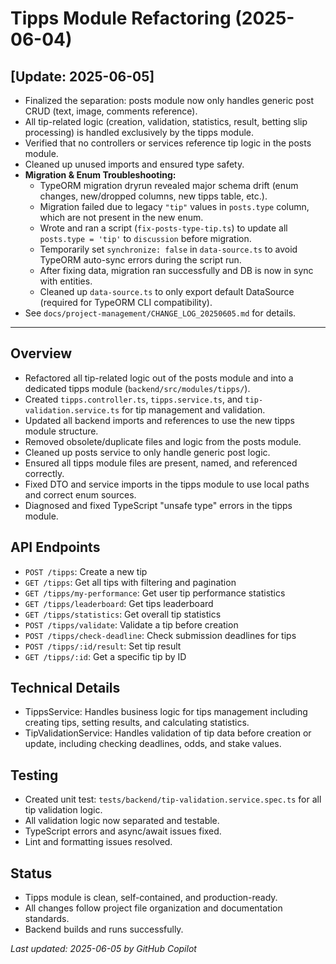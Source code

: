 # Tipps Module Refactoring (2025-06-04)

## [Update: 2025-06-05]

- Finalized the separation: posts module now only handles generic post CRUD (text, image, comments reference).
- All tip-related logic (creation, validation, statistics, result, betting slip processing) is handled exclusively by the tipps module.
- Verified that no controllers or services reference tip logic in the posts module.
- Cleaned up unused imports and ensured type safety.
- **Migration & Enum Troubleshooting:**
  - TypeORM migration dryrun revealed major schema drift (enum changes, new/dropped columns, new tipps table, etc.).
  - Migration failed due to legacy `"tip"` values in `posts.type` column, which are not present in the new enum.
  - Wrote and ran a script (`fix-posts-type-tip.ts`) to update all `posts.type = 'tip'` to `discussion` before migration.
  - Temporarily set `synchronize: false` in `data-source.ts` to avoid TypeORM auto-sync errors during the script run.
  - After fixing data, migration ran successfully and DB is now in sync with entities.
  - Cleaned up `data-source.ts` to only export default DataSource (required for TypeORM CLI compatibility).
- See `docs/project-management/CHANGE_LOG_20250605.md` for details.

---

## Overview

- Refactored all tip-related logic out of the posts module and into a dedicated tipps module (`backend/src/modules/tipps/`).
- Created `tipps.controller.ts`, `tipps.service.ts`, and `tip-validation.service.ts` for tip management and validation.
- Updated all backend imports and references to use the new tipps module structure.
- Removed obsolete/duplicate files and logic from the posts module.
- Cleaned up posts service to only handle generic post logic.
- Ensured all tipps module files are present, named, and referenced correctly.
- Fixed DTO and service imports in the tipps module to use local paths and correct enum sources.
- Diagnosed and fixed TypeScript "unsafe type" errors in the tipps module.

## API Endpoints

- `POST /tipps`: Create a new tip
- `GET /tipps`: Get all tips with filtering and pagination
- `GET /tipps/my-performance`: Get user tip performance statistics
- `GET /tipps/leaderboard`: Get tips leaderboard
- `GET /tipps/statistics`: Get overall tip statistics
- `POST /tipps/validate`: Validate a tip before creation
- `POST /tipps/check-deadline`: Check submission deadlines for tips
- `POST /tipps/:id/result`: Set tip result
- `GET /tipps/:id`: Get a specific tip by ID

## Technical Details

- TippsService: Handles business logic for tips management including creating tips, setting results, and calculating statistics.
- TipValidationService: Handles validation of tip data before creation or update, including checking deadlines, odds, and stake values.

## Testing

- Created unit test: `tests/backend/tip-validation.service.spec.ts` for all tip validation logic.
- All validation logic now separated and testable.
- TypeScript errors and async/await issues fixed.
- Lint and formatting issues resolved.

## Status

- Tipps module is clean, self-contained, and production-ready.
- All changes follow project file organization and documentation standards.
- Backend builds and runs successfully.

_Last updated: 2025-06-05 by GitHub Copilot_
